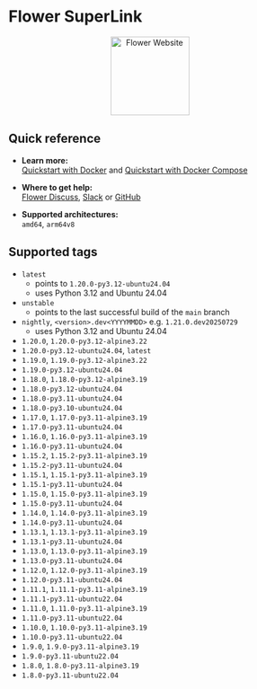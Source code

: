 # Flower SuperLink

<p align="center">
  <a href="https://flower.ai/">
    <img src="https://flower.ai/_next/image/?url=%2F_next%2Fstatic%2Fmedia%2Fflwr-head.4d68867a.png&w=384&q=75" width="140px" alt="Flower Website" />
  </a>
</p>

## Quick reference

- **Learn more:**<br>
  [Quickstart with Docker](https://flower.ai/docs/framework/docker/tutorial-quickstart-docker.html) and [Quickstart with Docker Compose](https://flower.ai/docs/framework/docker/tutorial-quickstart-docker-compose.html)

- **Where to get help:**<br>
  [Flower Discuss](https://discuss.flower.ai), [Slack](https://flower.ai/join-slack) or [GitHub](https://github.com/adap/flower)

- **Supported architectures:**<br>
  `amd64`, `arm64v8`

## Supported tags

- `latest`
  - points to `1.20.0-py3.12-ubuntu24.04`
  - uses Python 3.12 and Ubuntu 24.04
- `unstable`
  - points to the last successful build of the `main` branch
- `nightly`, `<version>.dev<YYYYMMDD>` e.g. `1.21.0.dev20250729`
  - uses Python 3.12 and Ubuntu 24.04
- `1.20.0`, `1.20.0-py3.12-alpine3.22`
- `1.20.0-py3.12-ubuntu24.04`, `latest`
- `1.19.0`, `1.19.0-py3.12-alpine3.22`
- `1.19.0-py3.12-ubuntu24.04`
- `1.18.0`, `1.18.0-py3.12-alpine3.19`
- `1.18.0-py3.12-ubuntu24.04`
- `1.18.0-py3.11-ubuntu24.04`
- `1.18.0-py3.10-ubuntu24.04`
- `1.17.0`, `1.17.0-py3.11-alpine3.19`
- `1.17.0-py3.11-ubuntu24.04`
- `1.16.0`, `1.16.0-py3.11-alpine3.19`
- `1.16.0-py3.11-ubuntu24.04`
- `1.15.2`, `1.15.2-py3.11-alpine3.19`
- `1.15.2-py3.11-ubuntu24.04`
- `1.15.1`, `1.15.1-py3.11-alpine3.19`
- `1.15.1-py3.11-ubuntu24.04`
- `1.15.0`, `1.15.0-py3.11-alpine3.19`
- `1.15.0-py3.11-ubuntu24.04`
- `1.14.0`, `1.14.0-py3.11-alpine3.19`
- `1.14.0-py3.11-ubuntu24.04`
- `1.13.1`, `1.13.1-py3.11-alpine3.19`
- `1.13.1-py3.11-ubuntu24.04`
- `1.13.0`, `1.13.0-py3.11-alpine3.19`
- `1.13.0-py3.11-ubuntu24.04`
- `1.12.0`, `1.12.0-py3.11-alpine3.19`
- `1.12.0-py3.11-ubuntu24.04`
- `1.11.1`, `1.11.1-py3.11-alpine3.19`
- `1.11.1-py3.11-ubuntu22.04`
- `1.11.0`, `1.11.0-py3.11-alpine3.19`
- `1.11.0-py3.11-ubuntu22.04`
- `1.10.0`, `1.10.0-py3.11-alpine3.19`
- `1.10.0-py3.11-ubuntu22.04`
- `1.9.0`, `1.9.0-py3.11-alpine3.19`
- `1.9.0-py3.11-ubuntu22.04`
- `1.8.0`, `1.8.0-py3.11-alpine3.19`
- `1.8.0-py3.11-ubuntu22.04`

